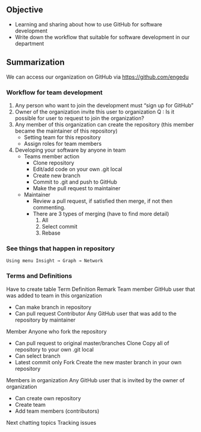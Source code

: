 ## Objective
- Learning and sharing about how to use GitHub for software development
- Write down the workflow that suitable for software development in our department

## Summarization
We can access our organization on GitHub via https://github.com/engedu
### Workflow for team development
1. Any person who want to join the development must “sign up for GitHub”
2. Owner of the organization invite this user to organization
    Q : Is it possible for user to request to join the organization?
3. Any member of this organization can create the repository (this member became the maintainer of this repository)
    - Setting team for this repository
    - Assign roles for team members
4. Developing your software by anyone in team
    - Teams member action
        - Clone repository
        - Edit/add code on your own .git local
        - Create new branch
        - Commit to .git and push to GitHub
        - Make the pull request to maintainer
    - Maintainer
        - Review a pull request, if satisfied then merge, if not then commenting.
        - There are 3 types of merging (have to find more detail)
            1. All
            2. Select commit
            3. Rebase
### See things that happen in repository
    Using menu Insight → Graph → Network

### Terms and Definitions
Have to create table
Term
Definition
Remark
Team member
GitHub user that was added to team in this organization
- Can make branch in repository
- Can pull request
Contributor
Any GitHub user that was add to the repository by maintainer 


Member
Anyone who fork the repository
- Can pull request to original master/branches
Clone
Copy all of repository to your own .git local
- Can select branch
- Latest commit only
Fork
Create the new master branch in your own repository


Members in organization
Any GitHub user that is invited by the owner of organization
- Can create own repository
- Create team
- Add team members (contributors)



Next chatting topics
Tracking issues
